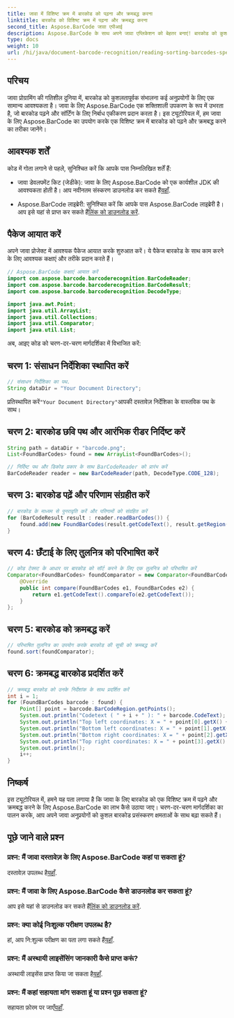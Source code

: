 ```yaml
---
title: जावा में विशिष्ट क्रम में बारकोड को पढ़ना और क्रमबद्ध करना
linktitle: बारकोड को विशिष्ट क्रम में पढ़ना और क्रमबद्ध करना
second_title: Aspose.BarCode जावा एपीआई
description: Aspose.BarCode के साथ अपने जावा एप्लिकेशन को बेहतर बनाएं! बारकोड को कुशलतापूर्वक पढ़ना और क्रमबद्ध करना सीखें। निर्बाध एकीकरण के लिए हमारी चरण-दर-चरण मार्गदर्शिका का पालन करें।
type: docs
weight: 10
url: /hi/java/document-barcode-recognition/reading-sorting-barcodes-specific-order/
---
```


## परिचय

जावा प्रोग्रामिंग की गतिशील दुनिया में, बारकोड को कुशलतापूर्वक संभालना कई अनुप्रयोगों के लिए एक सामान्य आवश्यकता है। जावा के लिए Aspose.BarCode एक शक्तिशाली उपकरण के रूप में उभरता है, जो बारकोड पढ़ने और सॉर्टिंग के लिए निर्बाध एकीकरण प्रदान करता है। इस ट्यूटोरियल में, हम जावा के लिए Aspose.BarCode का उपयोग करके एक विशिष्ट क्रम में बारकोड को पढ़ने और क्रमबद्ध करने का तरीका जानेंगे।

## आवश्यक शर्तें

कोड में गोता लगाने से पहले, सुनिश्चित करें कि आपके पास निम्नलिखित शर्तें हैं:

-  जावा डेवलपमेंट किट (जेडीके): जावा के लिए Aspose.BarCode को एक कार्यशील JDK की आवश्यकता होती है। आप नवीनतम संस्करण डाउनलोड कर सकते हैं[यहाँ](https://www.oracle.com/java/technologies/javase-downloads.html).

-  Aspose.BarCode लाइब्रेरी: सुनिश्चित करें कि आपके पास Aspose.BarCode लाइब्रेरी है। आप इसे यहां से प्राप्त कर सकते हैं[लिंक को डाउनलोड करें](https://releases.aspose.com/barcode/java/).

## पैकेज आयात करें

अपने जावा प्रोजेक्ट में आवश्यक पैकेज आयात करके शुरुआत करें। ये पैकेज बारकोड के साथ काम करने के लिए आवश्यक कक्षाएं और तरीके प्रदान करते हैं।

```java
// Aspose.BarCode कक्षाएं आयात करें
import com.aspose.barcode.barcoderecognition.BarCodeReader;
import com.aspose.barcode.barcoderecognition.BarCodeResult;
import com.aspose.barcode.barcoderecognition.DecodeType;

import java.awt.Point;
import java.util.ArrayList;
import java.util.Collections;
import java.util.Comparator;
import java.util.List;
```

अब, आइए कोड को चरण-दर-चरण मार्गदर्शिका में विभाजित करें:

## चरण 1: संसाधन निर्देशिका स्थापित करें

```java
// संसाधन निर्देशिका का पथ.
String dataDir = "Your Document Directory";
```

 प्रतिस्थापित करें`"Your Document Directory"`आपकी दस्तावेज़ निर्देशिका के वास्तविक पथ के साथ।

## चरण 2: बारकोड छवि पथ और आरंभिक रीडर निर्दिष्ट करें

```java
String path = dataDir + "barcode.png";
List<FoundBarCodes> found = new ArrayList<FoundBarCodes>();

// निर्दिष्ट पथ और डिकोड प्रकार के साथ BarCodeReader को प्रारंभ करें
BarCodeReader reader = new BarCodeReader(path, DecodeType.CODE_128);
```

## चरण 3: बारकोड पढ़ें और परिणाम संग्रहीत करें

```java
// बारकोड के माध्यम से पुनरावृति करें और परिणामों को संग्रहित करें
for (BarCodeResult result : reader.readBarCodes()) {
    found.add(new FoundBarCodes(result.getCodeText(), result.getRegion()));
}
```

## चरण 4: छँटाई के लिए तुलनित्र को परिभाषित करें

```java
// कोड टेक्स्ट के आधार पर बारकोड को सॉर्ट करने के लिए एक तुलनित्र को परिभाषित करें
Comparator<FoundBarCodes> foundComparator = new Comparator<FoundBarCodes>() {
    @Override
    public int compare(FoundBarCodes e1, FoundBarCodes e2) {
        return e1.getCodeText().compareTo(e2.getCodeText());
    }
};
```

## चरण 5: बारकोड को क्रमबद्ध करें

```java
// परिभाषित तुलनित्र का उपयोग करके बारकोड की सूची को क्रमबद्ध करें
found.sort(foundComparator);
```

## चरण 6: क्रमबद्ध बारकोड प्रदर्शित करें

```java
// क्रमबद्ध बारकोड को उनके निर्देशांक के साथ प्रदर्शित करें
int i = 1;
for (FoundBarCodes barcode : found) {
    Point[] point = barcode.BarCodeRegion.getPoints();
    System.out.println("Codetext ( " + i + " ): " + barcode.CodeText);
    System.out.println("Top left coordinates: X = " + point[0].getX() + ", Y = " + point[0].getY());
    System.out.println("Bottom left coordinates: X = " + point[1].getX() + ", Y = " + point[1].getY());
    System.out.println("Bottom right coordinates: X = " + point[2].getX() + ", Y = " + point[2].getY());
    System.out.println("Top right coordinates: X = " + point[3].getX() + ", Y = " + point[3].getY());
    System.out.println();
    i++;
}
```

## निष्कर्ष

इस ट्यूटोरियल में, हमने यह पता लगाया है कि जावा के लिए बारकोड को एक विशिष्ट क्रम में पढ़ने और क्रमबद्ध करने के लिए Aspose.BarCode का लाभ कैसे उठाया जाए। चरण-दर-चरण मार्गदर्शिका का पालन करके, आप अपने जावा अनुप्रयोगों को कुशल बारकोड प्रसंस्करण क्षमताओं के साथ बढ़ा सकते हैं।

## पूछे जाने वाले प्रश्न

### प्रश्न: मैं जावा दस्तावेज़ के लिए Aspose.BarCode कहां पा सकता हूं?
 दस्तावेज़ उपलब्ध है[यहाँ](https://reference.aspose.com/barcode/java/).

### प्रश्न: मैं जावा के लिए Aspose.BarCode कैसे डाउनलोड कर सकता हूं?
 आप इसे यहां से डाउनलोड कर सकते हैं[लिंक को डाउनलोड करें](https://releases.aspose.com/barcode/java/).

### प्रश्न: क्या कोई निःशुल्क परीक्षण उपलब्ध है?
 हां, आप नि:शुल्क परीक्षण का पता लगा सकते हैं[यहाँ](https://releases.aspose.com/).

### प्रश्न: मैं अस्थायी लाइसेंसिंग जानकारी कैसे प्राप्त करूं?
 अस्थायी लाइसेंस प्राप्त किया जा सकता है[यहाँ](https://purchase.aspose.com/temporary-license/).

### प्रश्न: मैं कहां सहायता मांग सकता हूं या प्रश्न पूछ सकता हूं?
 सहायता फ़ोरम पर जाएँ[यहाँ](https://forum.aspose.com/c/barcode/13).
